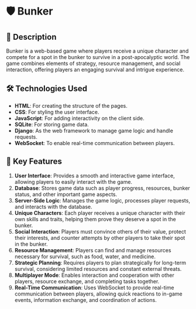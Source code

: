 <h1>🛡️ Bunker</h1>

<h2>🌟 Description </h2>
<p>Bunker is a web-based game where players receive a unique character and compete for a spot in the bunker to survive in a post-apocalyptic world. The game combines elements of strategy, resource management, and social interaction, offering players an engaging survival and intrigue experience.</p>

<h2>🛠️ Technologies Used</h2>
<ul>
  <li><strong>HTML</strong>: For creating the structure of the pages.</li>
  <li><strong>CSS</strong>: For styling the user interface.</li>
  <li><strong>JavaScript</strong>: For adding interactivity on the client side.</li>
  <li><strong>SQLite</strong>: For storing game data.</li>
  <li><strong>Django</strong>: As the web framework to manage game logic and handle requests.</li>
  <li><strong>WebSocket</strong>: To enable real-time communication between players.</li>
</ul>
<h2>🔑 Key Features </h2>
<ol>
  <li><strong>User Interface</strong>: Provides a smooth and interactive game interface, allowing players to easily interact with the game.</li>
  <li><strong>Database</strong>: Stores game data such as player progress, resources, bunker status, and other important game aspects.</li>
  <li><strong>Server-Side Logic</strong>: Manages the game logic, processes player requests, and interacts with the database.</li>
  <li><strong>Unique Characters</strong>: Each player receives a unique character with their own skills and traits, helping them prove they deserve a spot in the bunker.</li>
  <li><strong>Social Interaction</strong>: Players must convince others of their value, protect their interests, and counter attempts by other players to take their spot in the bunker.</li>
  <li><strong>Resource Management</strong>: Players can find and manage resources necessary for survival, such as food, water, and medicine.</li>
  <li><strong>Strategic Planning</strong>: Requires players to plan strategically for long-term survival, considering limited resources and constant external threats.</li>
  <li><strong>Multiplayer Mode</strong>: Enables interaction and cooperation with other players, resource exchange, and completing tasks together.</li>
  <li><strong>Real-Time Communication</strong>: Uses WebSocket to provide real-time communication between players, allowing quick reactions to in-game events, information exchange, and coordination of actions.</li>
</ol>
